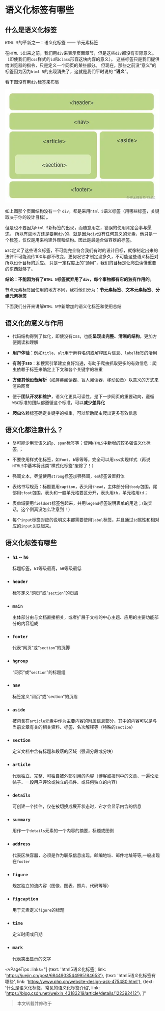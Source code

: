 # 语义化标签有哪些

## 什么是语义化标签

`HTML 5`的革新之一：语义化标签 —— 节元素标签

在`HTML 5`出来之前，我们用`div`来表示页面章节，但是这些`div`都没有实际意义。
（即使我们用`css`样式的`id`和`class`形容这块内容的意义）。
这些标签只是我们提供给浏览器的指令，只是定义一个网页的某些部分。
但现在，那些之前没“意义”的标签因为因为`html 5`的出现消失了，这就是我们平时说的 “**语义**”。

看下图没有用`div`标签来布局

![](../../../public/images/html-tags.png)

如上图那个页面结构没有一个 `div`，都是采用`html 5`语义标签（用哪些标签，关键取决于你的设计目标）。

但是也不要因为`html 5`新标签的出现，而随意用之，错误的使用肯定会事与愿违。
所以有些地方还是要用`div`的，就是因为`div`没有任何意义的元素，他只是一个标签，仅仅是用来构建外观和结构。因此是最适合做容器的标签。

`W3C`定义了这些语义标签，不可能完全符合我们有时的设计目标，就像制定出来的法律不可能流传100年都不改变，更何况它才制定没多久，不可能这些语义标签对所以设计目标的适应。
只是一定程度上的“通用”，我们的目标是让爬虫读懂重要的东西就够了。

**结论：不能因为有了`HTML 5`标签就弃用了`div`，每个事物都有它的独有作用的。**

节点元素标签因使用的地方不同，我将他们分为：**节元素标签**、**文本元素标签**、**分组元素标签**

下面我们分开来讲解`HTML 5`中新增加的语义化标签和使用总结

## 语义化的意义与作用

- 代码结构得到了优化，即使没有css，也能**呈现出完整、清晰的结构**，更加方便阅读和理解

- **用户体验**：例如`title`、`alt`用于解释名词或解释图片信息、`label`标签的活用

- **有利于`SEO`**：和搜索引擎建立良好沟通，有助于爬虫抓取更多的有效信息：爬虫依赖于标签来确定上下文和各个关键字的权重

- **方便其他设备解析**（如屏幕阅读器、盲人阅读器、移动设备）以意义的方式来渲染网页

- 便于**团队开发和维护**，语义化更具可读性，是下一步网页的重要动向，遵循`W3C`标准的团队都遵循这个标准，可以**减少差异化**

- **爬虫**依赖标签确定关键字的权重，可以帮助爬虫爬出更多有效信息

## 语义化都注意什么？

- 尽可能少用无语义的`p`、`span`标签等；使用`HTML5`中新增的较多强语义化标签，；

- 不要使用样式化标签，如`font`、`b`等等等，完全可以用`css`实现样式（再说`HTML5`中基本将此类“样式化标签”废除了！）

- 强调文本，尽量使用`strong`标签加强强调，`em`标签设置斜体

- 表格书写规范：标题要用`caption`，表头用`thead`，主体部分用`tbody`包围，尾部用`tfoot`包围。表头和一般单元格要区分开，表头用`th`，单元格用`td`；

- 表单域要用`fieldset`标签包起来，并用`legend`标签说明表单的用途；(说实话，这个倒真没怎么注意到！)

- 每个`input`标签对应的说明文本都需要使用`label`标签，并且通过`id`属性和相对应的`input`关联起来。

## 语义化标签有哪些

- ### `h1` ~ `h6`

    标题标签，`h1`等级最高，`h6`等级最低

- ### `header`

    标签定义“网页”或“`section`”的页眉

- ### `main`

    主体部分由与文档直接相关，或者扩展于文档的中心主题、应用的主要功能部分的内容组成

- ### `footer`

    代表“网页”或“`section`”的页脚

- ### `hgroup`

    “网页”或“`section`”的标题组

- ### `nav`

    标签定义“网页”或“section”的页眉

- ### `aside`

    被包含在`article`元素中作为主要内容的附属信息部分，其中的内容可以是与当前文章有关的相关资料、标签、名次解释等（特殊的`section`）

- ### `section`

    定义文档中含有标题和段落的区域（强调分段或分块）

- ### `article`

    代表独立、完整、可独自被外部引用的内容（博客或报刊中的文章、一遍论坛帖子、一段用户评论或独立的插件、或任何独立的内容）

- ### `details`

    可创建一个挂件，仅在被切换成展开状态时，它才会显示内含的信息

- ### `summary`

    用作一个`details`元素的一个内容的摘要，标题或图例

- ### `address`

    代表区块容器，必须是作为联系信息出现，邮编地址、邮件地址等等,一般出现在`footer`

- ### `figure`

    规定独立的流内容（图像、图表、照片、代码等等）

- ### `figcaption`

    用于元素定义`figure`的标题

- ### `time`

    定义时间或日期

- ### `mark`

    代表突出显示的文字

<vPageTips :links="[
        {text: 'html5语义化标签', link: 'https://juejin.cn/post/6844903544995184653'},
        {text: 'html5语义化标签有哪些', link: 'https://www.php.cn/website-design-ask-475480.html'},
        {text: '什么是语义化标签，常见的语义化标签介绍', link: 'https://blog.csdn.net/weixin_43183219/article/details/122392412'},
    ]"
>本文转载并修改于</vPageTips>
